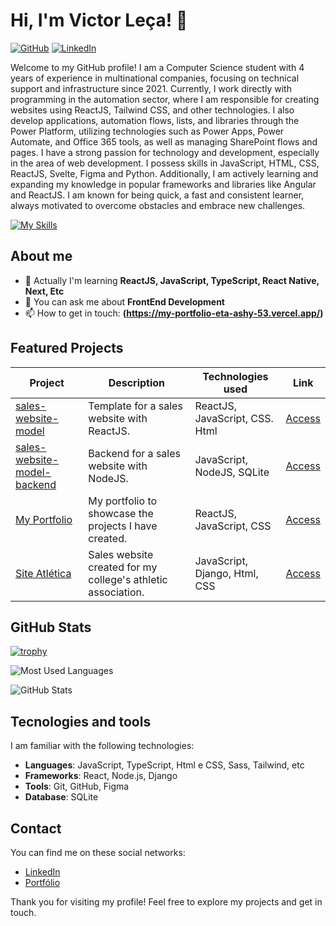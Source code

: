 # Hi, I'm Victor Leça! 👋

[![GitHub](https://img.shields.io/badge/GitHub-@vlecabr-black?style=flat-square&logo=github)](https://github.com/vlecabr)
[![LinkedIn](https://img.shields.io/badge/LinkedIn-Victor%20Leca-blue?style=flat-square&logo=linkedin)](https://www.linkedin.com/in/victor-leca-vlkbr/)

Welcome to my GitHub profile! I am a Computer Science student with 4 years of experience in multinational companies, focusing on technical support and infrastructure since 2021. Currently, I work directly with programming in the automation sector, where I am responsible for creating websites using ReactJS, Tailwind CSS, and other technologies. I also develop applications, automation flows, lists, and libraries through the Power Platform, utilizing technologies such as Power Apps, Power Automate, and Office 365 tools, as well as managing SharePoint flows and pages. I have a strong passion for technology and development, especially in the area of web development. I possess skills in JavaScript, HTML, CSS, ReactJS, Svelte, Figma and Python. Additionally, I am actively learning and expanding my knowledge in popular frameworks and libraries like Angular and ReactJS. I am known for being quick, a fast and consistent learner, always motivated to overcome obstacles and embrace new challenges.

[![My Skills](https://skillicons.dev/icons?i=react,js,ts,nodejs,html,css,tailwind,sass,sqlite,git,github,figma)](https://skillicons.dev)

## About me

- 🌱 Actually I'm learning **ReactJS, JavaScript, TypeScript, React Native, Next, Etc**
- 💬 You can ask me about **FrontEnd Development**
- 📫 How to get in touch: **(https://my-portfolio-eta-ashy-53.vercel.app/)**

## Featured Projects

| Project                | Description                                          | Technologies used              | Link                     |
|-----------------------|-----------------------------------------------------|--------------------------------------|--------------------------|
| [sales-website-model](https://github.com/vLecaBR/sales-website-model) | Template for a sales website with ReactJS. | ReactJS, JavaScript, CSS. Html                   | [Access](https://github.com/vLecaBR/sales-website-model) |
| [sales-website-model-backend](https://github.com/vLecaBR/sales-website-model-backend) | Backend for a sales website with NodeJS. | JavaScript, NodeJS, SQLite                   | [Access](https://github.com/vLecaBR/sales-website-model-backend) |
| [My Portfolio](https://github.com/vLecaBR/my-portfolio) | My portfolio to showcase the projects I have created. | ReactJS, JavaScript, CSS                       | [Access](https://github.com/vLecaBR/my-portfolio) |
| [Site Atlética](https://github.com/Lu4head/Site_Tec_Barao) | Sales website created for my college's athletic association. | JavaScript, Django, Html, CSS                  | [Access](https://github.com/Lu4head/Site_Tec_Barao) |

## GitHub Stats

[![trophy](https://github-profile-trophy.vercel.app/?vlecabr=ryo-ma&theme=onedark)](https://github.com/ryo-ma/github-profile-trophy)


![Most Used Languages](https://github-readme-stats.vercel.app/api/top-langs/?username=vlecabr&layout=compact&theme=radical)


![GitHub Stats](https://github-readme-stats.vercel.app/api?username=vlecabr&show_icons=true&theme=radical)



## Tecnologies and tools

I am familiar with the following technologies:

- **Languages**: JavaScript, TypeScript, Html e CSS, Sass, Tailwind, etc
- **Frameworks**: React, Node.js, Django
- **Tools**: Git, GitHub, Figma
- **Database**: SQLite

## Contact

You can find me on these social networks:

- [LinkedIn](https://www.linkedin.com/in/victor-leca-vlkbr/)
- [Portfólio](https://my-portfolio-eta-ashy-53.vercel.app/)

Thank you for visiting my profile! Feel free to explore my projects and get in touch.


